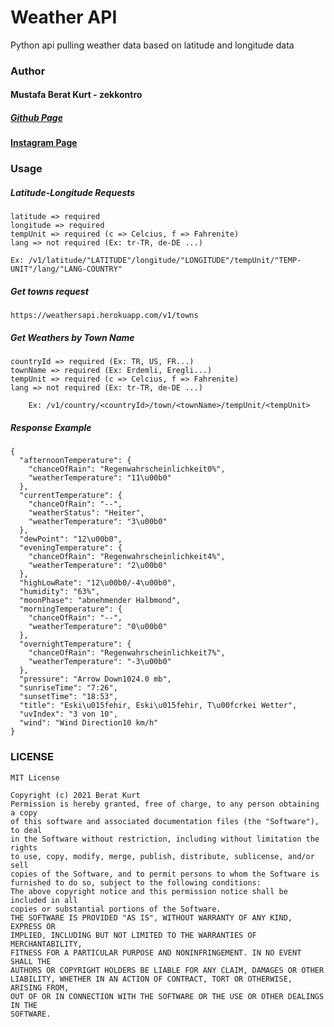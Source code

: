 # Weather API

Python api pulling weather data based on latitude and longitude data


### Author
#### Mustafa Berat Kurt - zekkontro
##### [Github Page](https://github.com/zekkontro)
#### [Instagram Page](https://www.instagram.com/brtwlf/)

### Usage
##### Latitude-Longitude Requests
	
    latitude => required
    longitude => required
    tempUnit => required (c => Celcius, f => Fahrenite)
    lang => not required (Ex: tr-TR, de-DE ...)
    
	Ex: /v1/latitude/"LATITUDE"/longitude/"LONGITUDE"/tempUnit/"TEMP-UNIT"/lang/"LANG-COUNTRY"

##### Get towns request

    https://weathersapi.herokuapp.com/v1/towns

##### Get Weathers by Town Name

    countryId => required (Ex: TR, US, FR...)
    townName => required (Ex: Erdemli, Eregli...)
    tempUnit => required (c => Celcius, f => Fahrenite)
    lang => not required (Ex: tr-TR, de-DE ...)
    
    	Ex: /v1/country/<countryId>/town/<townName>/tempUnit/<tempUnit>

##### Response Example

    {
      "afternoonTemperature": {
        "chanceOfRain": "Regenwahrscheinlichkeit0%", 
        "weatherTemperature": "11\u00b0"
      }, 
      "currentTemperature": {
        "chanceOfRain": "--", 
        "weatherStatus": "Heiter", 
        "weatherTemperature": "3\u00b0"
      }, 
      "dewPoint": "12\u00b0", 
      "eveningTemperature": {
        "chanceOfRain": "Regenwahrscheinlichkeit4%", 
        "weatherTemperature": "2\u00b0"
      }, 
      "highLowRate": "12\u00b0/-4\u00b0", 
      "humidity": "63%", 
      "moonPhase": "abnehmender Halbmond", 
      "morningTemperature": {
        "chanceOfRain": "--", 
        "weatherTemperature": "0\u00b0"
      }, 
      "overnightTemperature": {
        "chanceOfRain": "Regenwahrscheinlichkeit7%", 
        "weatherTemperature": "-3\u00b0"
      }, 
      "pressure": "Arrow Down1024.0 mb", 
      "sunriseTime": "7:26", 
      "sunsetTime": "18:53", 
      "title": "Eski\u015fehir, Eski\u015fehir, T\u00fcrkei Wetter", 
      "uvIndex": "3 von 10", 
      "wind": "Wind Direction10 km/h"
    }


### LICENSE

    MIT License
 
    Copyright (c) 2021 Berat Kurt   
    Permission is hereby granted, free of charge, to any person obtaining a copy
    of this software and associated documentation files (the "Software"), to deal
    in the Software without restriction, including without limitation the rights
    to use, copy, modify, merge, publish, distribute, sublicense, and/or sell
    copies of the Software, and to permit persons to whom the Software is
    furnished to do so, subject to the following conditions:
    The above copyright notice and this permission notice shall be included in all
    copies or substantial portions of the Software.
    THE SOFTWARE IS PROVIDED "AS IS", WITHOUT WARRANTY OF ANY KIND, EXPRESS OR
    IMPLIED, INCLUDING BUT NOT LIMITED TO THE WARRANTIES OF MERCHANTABILITY,
    FITNESS FOR A PARTICULAR PURPOSE AND NONINFRINGEMENT. IN NO EVENT SHALL THE
    AUTHORS OR COPYRIGHT HOLDERS BE LIABLE FOR ANY CLAIM, DAMAGES OR OTHER
    LIABILITY, WHETHER IN AN ACTION OF CONTRACT, TORT OR OTHERWISE, ARISING FROM,
    OUT OF OR IN CONNECTION WITH THE SOFTWARE OR THE USE OR OTHER DEALINGS IN THE
    SOFTWARE.
